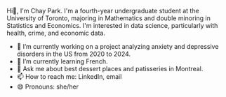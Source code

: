 Hi👋, I'm Chay Park. I'm a fourth-year undergraduate student at the University of Toronto, majoring in Mathematics and double minoring in Statistics and Economics. I'm interested in data science, particularly with health, crime, and economic data.

- 🔭 I’m currently working on a project analyzing anxiety and depressive disorders in the US from 2020 to 2024.
- 🌱 I’m currently learning French.
- 💬 Ask me about best dessert places and patisseries in Montreal.
- 📫 How to reach me: LinkedIn, email
- 😄 Pronouns: she/her
  
<!--
**Chay-HyunminPark/Chay-HyunminPark** is a ✨ _special_ ✨ repository because its `README.md` (this file) appears on your GitHub profile.

Here are some ideas to get you started:

- 🔭 I’m currently working on US anxiety and depressive disorder in US from 2020 to 2024.
- 🌱 I’m currently learning French.
- 👯 I’m looking to collaborate on ... (figuring it out)
- 🤔 I’m looking for help with ...(figuring it out)
- 💬 Ask me about best dessert places, patisserie in Montreal.
- 📫 How to reach me: LinkedIn, email
- 😄 Pronouns: she/her
- ⚡ Fun fact: 
-->
